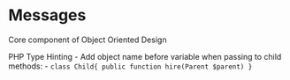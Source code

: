 # Messages

Core component of Object Oriented Design

PHP Type Hinting
    - Add object name before variable when passing to child methods:
    - ```class Child{
        public function hire(Parent $parent)
    }```
